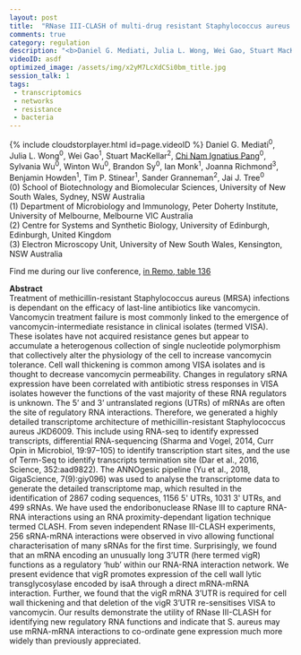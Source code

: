 ```yaml
---
layout: post
title:  "RNase III-CLASH of multi-drug resistant Staphylococcus aureus reveals a regulatory mRNA 3’UTR required for intermediate vancomycin resistance"
comments: true
category: regulation
description: "<b>Daniel G. Mediati, Julia L. Wong, Wei Gao, Stuart MacKellar, Chi Nam Ignatius Pang, Sylvania Wu, Winton Wu, Brandon Sy, Ian Monk, Joanna Richmond, Benjamin Howden, Tim P. Stinear, Sander Granneman, Jai J. Tree</b><br/>Treatment of methicillin-resistant Staphylococcus ..."
videoID: asdf
optimized_image: /assets/img/x2yM7LcXdCSi0bm_title.jpg
session_talk: 1
tags:
 - transcriptomics
 - networks
 - resistance
 - bacteria
---
```

{% include cloudstorplayer.html id=page.videoID %}
Daniel G. Mediati<sup>0</sup>, Julia L. Wong<sup>0</sup>, Wei Gao<sup>1</sup>, Stuart MacKellar<sup>2</sup>, [<u>Chi Nam Ignatius Pang</u>](http://www.babs.unsw.edu.au/staff_directory/wilkinsm.html)<sup>0</sup>, Sylvania Wu<sup>0</sup>, Winton Wu<sup>0</sup>, Brandon Sy<sup>0</sup>, Ian Monk<sup>1</sup>, Joanna Richmond<sup>3</sup>, Benjamin Howden<sup>1</sup>, Tim P. Stinear<sup>1</sup>, Sander Granneman<sup>2</sup>, Jai J. Tree<sup>0</sup><br/>
\(0\) School of Biotechnology and Biomolecular Sciences, University of New South Wales, Sydney, NSW Australia<br/>
\(1\) Department of Microbiology and Immunology, Peter Doherty Institute, University of Melbourne, Melbourne VIC Australia<br/>
\(2\) Centre for Systems and Synthetic Biology, University of Edinburgh, Edinburgh, United Kingdom<br/>
\(3\) Electron Microscopy Unit, University of New South Wales, Kensington, NSW Australia

Find me during our live conference, [in Remo, table 136](https://remo.co)

<b>Abstract</b><br/>
Treatment of methicillin-resistant Staphylococcus aureus \(MRSA\) infections is dependant on the efficacy of last-line antibiotics like vancomycin. Vancomycin treatment failure is most commonly linked to the emergence of vancomycin-intermediate resistance in clinical isolates \(termed VISA\). These isolates have not acquired resistance genes but appear to accumulate a heterogenous collection of single nucleotide polymorphism that collectively alter the physiology of the cell to increase vancomycin tolerance. Cell wall thickening is common among VISA isolates and is thought to decrease vancomycin permeability. Changes in regulatory sRNA expression have been correlated with antibiotic stress responses in VISA isolates however the functions of the vast majority of these RNA regulators is unknown. The 5’ and 3’ untranslated regions \(UTRs\) of mRNAs are often the site of regulatory RNA interactions. Therefore, we generated a highly detailed transcriptome architecture of methicillin-resistant Staphylococcus aureus JKD6009. This include using RNA-seq to identify expressed transcripts, differential RNA-sequencing \(Sharma and Vogel, 2014, Curr Opin in Microbiol, 19:97–105\) to identify transcription start sites, and the use of Term-Seq to identify transcripts termination site \(Dar et al., 2016, Science, 352:aad9822\). The ANNOgesic pipeline \(Yu et al., 2018, GigaScience, 7\(9\):giy096\) was used to analyse the transcriptome data to generate the detailed transcriptome map, which resulted in the identification of 2867 coding sequences, 1156 5' UTRs, 1031 3' UTRs, and 499 sRNAs. We have used the endoribonuclease RNase III to capture RNA-RNA interactions using an RNA proximity-dependant ligation technique termed CLASH. From seven independent RNase III-CLASH experiments, 256 sRNA-mRNA interactions were observed in vivo allowing functional characterisation of many sRNAs for the first time. Surprisingly, we found that an mRNA encoding an unusually long 3’UTR \(here termed vigR\) functions as a regulatory ‘hub’ within our RNA-RNA interaction network. We present evidence that vigR promotes expression of the cell wall lytic transglycosylase encoded by isaA through a direct mRNA-mRNA interaction. Further, we found that the vigR mRNA 3’UTR is required for cell wall thickening and that deletion of the vigR 3’UTR re-sensitises VISA to vancomycin. Our results demonstrate the utility of RNase III-CLASH for identifying new regulatory RNA functions and indicate that S. aureus may use mRNA-mRNA interactions to co-ordinate gene expression much more widely than previously appreciated. 
